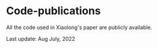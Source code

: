 # Code-publications

All the code used in Xiaolong's paper are publicly available.

Last update: Aug July, 2022
